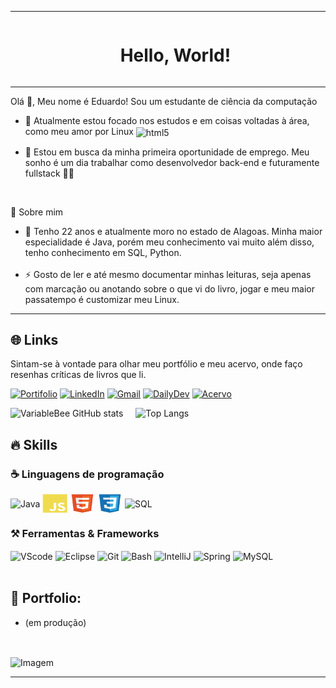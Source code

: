 <!--título-->
<hr>
<div id="user-content-toc">
  <ul align="center">
    <summary><h1 style="display: inline-block">Hello, World!</h1></summary>
</div>
<hr>
<!--título-->

<!-- Presentation -->
<p>
  Olá 👋, Meu nome é Eduardo! Sou um estudante de ciência da computação

  - 🌱 Atualmente estou focado nos estudos e em coisas voltadas à área, como meu amor por Linux <img align="center" alt="html5" src="https://img.shields.io/badge/Linux-FCC624?style=for-the-badge&logo=linux&logoColor=black" />

  - 🔭 Estou em busca da minha primeira oportunidade de emprego. Meu sonho é um dia trabalhar como desenvolvedor back-end e futuramente fullstack 👨‍💻
</p>

<br>

<p>📝 Sobre mim
  <ul>
    <li>💬 Tenho 22 anos e atualmente moro no estado de Alagoas. Minha maior especialidade é Java, porém meu conhecimento vai muito além disso, tenho conhecimento em SQL, Python.</li>
    <br>
    <li>⚡  Gosto de ler e até mesmo documentar minhas leituras, seja apenas com marcação ou anotando sobre o que vi do livro, jogar e meu maior passatempo é customizar meu Linux.</li>
  </ul>
</p>
<!-- Presentation -->

<hr>

<!-- Links -->
## 🌐 Links
<p>Sintam-se à vontade para olhar meu portfólio e meu acervo, onde faço resenhas críticas de livros que li.</p>

[![Portifolio](https://img.shields.io/badge/Portfolio-543DE0?style=for-the-badge&logo=About.me&logoColor=white)](https://www.google.com/webhp?hl=pt-BR&sa=X&ved=0ahUKEwiNlO7MpMGOAxWME7kGHUZ5HCEQPAgI/)
[![LinkedIn](https://img.shields.io/badge/LinkedIn-0077B5?style=for-the-badge&logo=linkedin&logoColor=white)](https://www.linkedin.com/in/eduardo-de-lima-r-76930b1a6/)
[![Gmail](https://img.shields.io/badge/Gmail-D14836?style=for-the-badge&logo=gmail&logoColor=white)](mailto:lima01dev@gmail.com)
[![DailyDev](https://img.shields.io/badge/daily.dev-CE3DF3?style=for-the-badge&logo=daily.dev&logoColor=FFFFFF)](https://app.daily.dev/limax777)
[![Acervo](https://img.shields.io/badge/-%20?style=for-the-badge&logo=Meu-acervo&logoColor=Meu%20acervo&logoSize=Meu%20acervo&label=Meu%20acervo&labelColor=%23960019&color=%23960019&cacheSeconds=Meu%20acervo
)](https://www.notion.so/Minha-Biblioteca-Digital-233ff6cac8d48083a000c637bbc6e406?source=copy_link)



<!-- Links -->

<!-- GithubStats -->
<div style="display: flex; gap: 20px;">
  <img src="https://github-readme-stats.vercel.app/api?username=devlimas&show_icons=true&theme=dark" alt="VariableBee GitHub stats" />
  <img src="https://github-readme-stats.vercel.app/api/top-langs/?username=devlimas&theme=dark" alt="Top Langs" />
</div>
<!-- GithubStats -->

<!-- Skills: Programming Languages -->
## 🔥 Skills
  <div style="flex-basis: 48%;">
    <h3>☕ Linguagens de programação</h3>
    <img align="center" alt="Java" height="40" width="45" src="https://img.icons8.com/?size=100&id=13679&format=png&color=000000">
    <img align="center" alt="Js" height="30" width="40" src="https://raw.githubusercontent.com/devicons/devicon/master/icons/javascript/javascript-plain.svg">
    <img align="center" alt="HTML" height="30" width="40" src="https://raw.githubusercontent.com/devicons/devicon/master/icons/html5/html5-original.svg">
    <img align="center" alt="CSS" height="30" width="40" src="https://raw.githubusercontent.com/devicons/devicon/master/icons/css3/css3-original.svg">
    <img align="center" alt="SQL" height="40" width="40" src="https://img.icons8.com/?size=100&id=J6KcaRLsTgpZ&format=png&color=000000">
  </div>
  <!-- Skills: Programming Languages -->
  
  <!-- Skills: Tools & Frameworks -->
  <div style="flex-basis: 48%;">
    <h3>⚒️ Ferramentas & Frameworks</h3>
    <img align="center" alt="VScode" height="30" width="40" src="https://cdn.jsdelivr.net/gh/devicons/devicon/icons/vscode/vscode-original.svg">
    <img align="center" alt="Eclipse" height="40" width="35" src="https://img.icons8.com/?size=100&id=pcHtLiSbkmzw&format=png&color=000000">
    <img align="center" alt="Git" height="30" width="40" src="https://cdn.jsdelivr.net/gh/devicons/devicon/icons/git/git-original.svg">
    <img align="center" alt="Bash" height="85" width="40" src="https://img.icons8.com/?size=100&id=8gWOBXY72Osj&format=png&color=000000">
    <img align="center" alt="IntelliJ" height="85" width="40" src="https://img.icons8.com/?size=100&id=61466&format=png&color=000000">
    <img align="center" alt="Spring" height="85" width="40" src="https://img.icons8.com/?size=100&id=90519&format=png&color=000000">
    <img align="center" alt="MySQL" height="85" width="50" src="https://img.icons8.com/?size=100&id=UFXRpPFebwa2&format=png&color=000000">
  </div>
  <!-- Skills: Tools & Frameworks -->

  <br>
  
<!-- Portfolio -->
## 📁 Portfolio:
- (em produção)
<!-- Portfolio -->
<br>

<!-- GIF -->
<p align="left">
  <img align="center" src="https://giffiles.alphacoders.com/209/209343.gif" alt="Imagem">
</p>
<hr>
<!-- GIF -->

